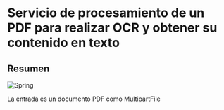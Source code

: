 # Servicio de procesamiento de un PDF para realizar OCR y obtener su contenido  en texto

## Resumen
![Spring](https://img.shields.io/badge/spring-%236DB33F.svg?style=for-the-badge&logo=spring&logoColor=white)


La entrada es un documento PDF como MultipartFile
